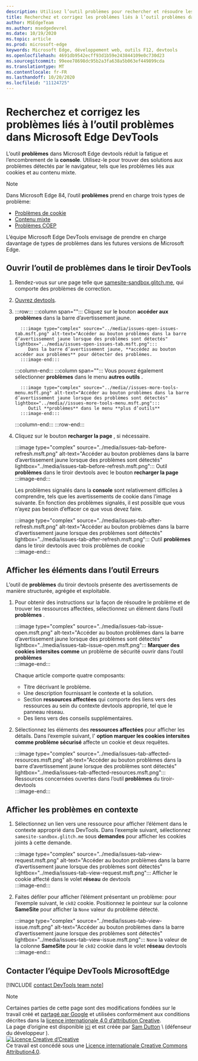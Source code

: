 ```yaml
---
description: Utilisez l’outil problèmes pour rechercher et résoudre les problèmes liés à votre site Web.
title: Recherchez et corrigez les problèmes liés à l’outil problèmes dans Microsoft Edge DevTools
author: MSEdgeTeam
ms.author: msedgedevrel
ms.date: 10/19/2020
ms.topic: article
ms.prod: microsoft-edge
keywords: Microsoft Edge, développement web, outils F12, devtools
ms.openlocfilehash: 4691db9542ecff93d1b59e243844109e0c730d23
ms.sourcegitcommit: 99eee78698dc95b2a3fa638a5b063ef449899cda
ms.translationtype: MT
ms.contentlocale: fr-FR
ms.lasthandoff: 10/20/2020
ms.locfileid: "11124725"
---
```

<!-- Copyright Sam Dutton 

   Licensed under the Apache License, Version 2.0 (the "License");
   you may not use this file except in compliance with the License.
   You may obtain a copy of the License at

       https://www.apache.org/licenses/LICENSE-2.0

   Unless required by applicable law or agreed to in writing, software
   distributed under the License is distributed on an "AS IS" BASIS,
   WITHOUT WARRANTIES OR CONDITIONS OF ANY KIND, either express or implied.
   See the License for the specific language governing permissions and
   limitations under the License.  -->  

# Recherchez et corrigez les problèmes liés à l’outil problèmes dans Microsoft Edge DevTools  

L’outil **problèmes** dans Microsoft Edge devtools réduit la fatigue et l’encombrement de la **console**.  Utilisez-le pour trouver des solutions aux problèmes détectés par le navigateur, tels que les problèmes liés aux cookies et au contenu mixte.  

> [!NOTE]
> Dans Microsoft Edge 84, l’outil **problèmes** prend en charge trois types de problème:  
> *   [Problèmes de cookie][MDNSameSiteCookies]  
> *   [Contenu mixte][MDNMixedContent]  
> *   [Problèmes COEP][W3CCOEPSpec]
> 
> L’équipe Microsoft Edge DevTools envisage de prendre en charge davantage de types de problèmes dans les futures versions de Microsoft Edge.  

## Ouvrir l’outil de problèmes dans le tiroir DevTools  

1.  Rendez-vous sur une page telle que [samesite-sandbox.glitch.me][GlitchSamesiteSandbox], qui comporte des problèmes de correction.  
1.  [Ouvrez devtools][DevtoolsOpen].  
1.  :::row:::
       :::column span="":::
          Cliquez sur le bouton **accéder aux problèmes** dans la barre d’avertissement jaune.  
          
          :::image type="complex" source="../media/issues-open-issues-tab.msft.png" alt-text="Accéder au bouton problèmes dans la barre d’avertissement jaune lorsque des problèmes sont détectés" lightbox="../media/issues-open-issues-tab.msft.png":::
             Dans la barre d’avertissement jaune, **accédez au bouton accéder aux problèmes** pour détecter des problèmes.  
          :::image-end:::  
       :::column-end:::
       :::column span="":::
          Vous pouvez également sélectionner **problèmes** dans le menu **autres outils** .  
          
          :::image type="complex" source="../media//issues-more-tools-menu.msft.png" alt-text="Accéder au bouton problèmes dans la barre d’avertissement jaune lorsque des problèmes sont détectés" lightbox="../media//issues-more-tools-menu.msft.png":::
             Outil **problèmes** dans le menu **plus d’outils**  
          :::image-end:::  
       :::column-end:::
    :::row-end:::
    
1.  Cliquez sur le bouton **recharger la page** , si nécessaire.  
    
    :::image type="complex" source="../media/issues-tab-before-refresh.msft.png" alt-text="Accéder au bouton problèmes dans la barre d’avertissement jaune lorsque des problèmes sont détectés" lightbox="../media/issues-tab-before-refresh.msft.png":::
       Outil **problèmes** dans le tiroir devtools avec le bouton **recharger la page**  
    :::image-end:::  

    Les problèmes signalés dans la **console** sont relativement difficiles à comprendre, tels que les avertissements de cookie dans l’image suivante.  En fonction des problèmes signalés, il est possible que vous n’ayez pas besoin d’effacer ce que vous devez faire.  
    
    :::image type="complex" source="../media/issues-tab-after-refresh.msft.png" alt-text="Accéder au bouton problèmes dans la barre d’avertissement jaune lorsque des problèmes sont détectés" lightbox="../media/issues-tab-after-refresh.msft.png":::
       Outil **problèmes** dans le tiroir devtools avec trois problèmes de cookie  
    :::image-end:::  
    
## Afficher les éléments dans l’outil Erreurs  

L’outil de **problèmes** du tiroir devtools présente des avertissements de manière structurée, agrégée et exploitable.  

1.  Pour obtenir des instructions sur la façon de résoudre le problème et de trouver les ressources affectées, sélectionnez un élément dans l’outil **problèmes** .  
    
    :::image type="complex" source="../media/issues-tab-issue-open.msft.png" alt-text="Accéder au bouton problèmes dans la barre d’avertissement jaune lorsque des problèmes sont détectés" lightbox="../media/issues-tab-issue-open.msft.png":::
       **Marquer des cookies intersites comme** un problème de sécurité ouvrir dans l’outil **problèmes**  
    :::image-end:::  
    
    Chaque article comporte quatre composants:  
    
    *   Titre décrivant le problème.  
    *   Une description fournissant le contexte et la solution.  
    *   Section **ressources affectées** qui comporte des liens vers des ressources au sein du contexte devtools approprié, tel que le panneau réseau.  
    *   Des liens vers des conseils supplémentaires.  
    
1.  Sélectionnez les éléments des **ressources affectées** pour afficher les détails.  Dans l’exemple suivant, l' **option marquer les cookies intersites comme problème sécurisé** affecte un cookie et deux requêtes.  
    
    :::image type="complex" source="../media/issues-tab-affected-resources.msft.png" alt-text="Accéder au bouton problèmes dans la barre d’avertissement jaune lorsque des problèmes sont détectés" lightbox="../media/issues-tab-affected-resources.msft.png":::
       Ressources concernées ouvertes dans l’outil **problèmes** du tiroir-devtools  
    :::image-end:::  
    
## Afficher les problèmes en contexte  

1.  Sélectionnez un lien vers une ressource pour afficher l’élément dans le contexte approprié dans DevTools.  Dans l’exemple suivant, sélectionnez `samesite-sandbox.glitch.me` sous **demandes** pour afficher les cookies joints à cette demande.  
    
    :::image type="complex" source="../media/issues-tab-view-request.msft.png" alt-text="Accéder au bouton problèmes dans la barre d’avertissement jaune lorsque des problèmes sont détectés" lightbox="../media/issues-tab-view-request.msft.png":::
       Afficher le cookie affecté dans le volet **réseau** de devtools  
    :::image-end:::  

1.  Faites défiler pour afficher l’élément présentant un problème: pour l’exemple suivant, le `ck02` cookie.  Positionnez le pointeur sur la colonne **SameSite** pour afficher la `None` valeur du problème détecté.  
    
    :::image type="complex" source="../media/issues-tab-view-issue.msft.png" alt-text="Accéder au bouton problèmes dans la barre d’avertissement jaune lorsque des problèmes sont détectés" lightbox="../media/issues-tab-view-issue.msft.png":::
       `None` la valeur de la colonne **SameSite** pour le `ck02` cookie dans le volet **réseau** devtools  
    :::image-end:::  

## Contacter l’équipe DevTools MicrosoftEdge  

[!INCLUDE [contact DevTools team note](../includes/contact-devtools-team-note.md)]  

<!-- links -->  

[DevtoolsOpen]: ../open.md "Ouvrez Microsoft Edge DevTools | Documents Microsoft"  

[GlitchSamesiteSandbox]: https://samesite-sandbox.glitch.me "Tests de cookies SameSite | Problème"  

[MDNSameSiteCookies]: https://developer.mozilla.org/docs/Web/HTTP/Headers/Set-Cookie/SameSite "Cookies SameSite | MDN"  
[MDNMixedContent]: https://developer.mozilla.org/docs/Web/Security/Mixed_content "Contenu mixte | MDN"  

[W3CCOEPSpec]: https://wicg.github.io/cross-origin-embedder-policy "Stratégie d’intégration d’une origination Groupe de communauté d’incubateur Web"  

> [!NOTE]
> Certaines parties de cette page sont des modifications fondées sur le travail créé et [partagé par Google][GoogleSitePolicies] et utilisées conformément aux conditions décrites dans la [licence internationale 4,0 d’attribution Creative][CCA4IL].  
> La page d’origine est disponible [ici](https://developers.google.com/web/tools/chrome-devtools/issues/index) et est créée par [Sam Dutton][SamDutton] \ (défenseur du développeur \).  
[![Licence Creative d’Creative][CCby4Image]][CCA4IL]  
Ce travail est concédé sous une [Licence internationale Creative Commons Attribution4.0][CCA4IL].  

[CCA4IL]: https://creativecommons.org/licenses/by/4.0  
[CCby4Image]: https://i.creativecommons.org/l/by/4.0/88x31.png  
[GoogleSitePolicies]: https://developers.google.com/terms/site-policies  
[KayceBasques]: https://developers.google.com/web/resources/contributors/kaycebasques  
[SamDutton]: https://developers.google.com/web/resources/contributors/samdutton  
